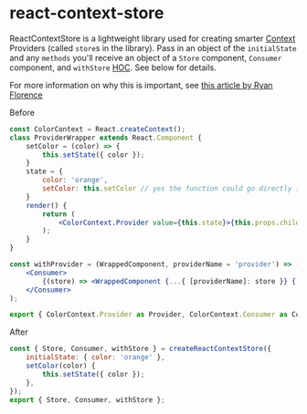# react-context-store

<!-- [![Travis][build-badge]][build]
[![npm package][npm-badge]][npm]
[![Coveralls][coveralls-badge]][coveralls] -->

ReactContextStore is a lightweight library used for creating smarter [Context](https://reactjs.org/docs/context.html) Providers (called `store`s in the library). Pass in an object of the `initialState` and any `methods` you'll receive an object of a `Store` component, `Consumer` component, and `withStore` [HOC](https://reactjs.org/docs/higher-order-components.html). See below for details.

For more information on why this is important, see [this article by Ryan Florence](https://medium.com/@ryanflorence/react-context-and-re-renders-react-take-the-wheel-cd1d20663647.)

Before

```jsx
const ColorContext = React.createContext();
class ProviderWrapper extends React.Component {
    setColor = (color) => {
        this.setState({ color });
    }
    state = {
        color: 'orange',
        setColor: this.setColor // yes the function could go directly in the state declaration, however I think this approach gets unruly fast.
    }
    render() {
        return (
            <ColorContext.Provider value={this.state}>{this.props.children}</ColorContext.Provider>
        );
    }
}

const withProvider = (WrappedComponent, providerName = 'provider') => (props) => (
    <Consumer>
        {(store) => <WrappedComponent {...{ [providerName]: store }} {...props} />}
    </Consumer>
);

export { ColorContext.Provider as Provider, ColorContext.Consumer as Consumer, withProvider };
```

After

```js
const { Store, Consumer, withStore } = createReactContextStore({
    initialState: { color: 'orange' },
    setColor(color) {
        this.setState({ color });
    },
});
export { Store, Consumer, withStore };
```

<!-- [build-badge]: https://img.shields.io/travis/user/repo/master.png?style=flat-square
[build]: https://travis-ci.org/user/repo
[npm-badge]: https://img.shields.io/npm/v/npm-package.png?style=flat-square
[npm]: https://www.npmjs.org/package/npm-package
[coveralls-badge]: https://img.shields.io/coveralls/user/repo/master.png?style=flat-square
[coveralls]: https://coveralls.io/github/user/repo -->
